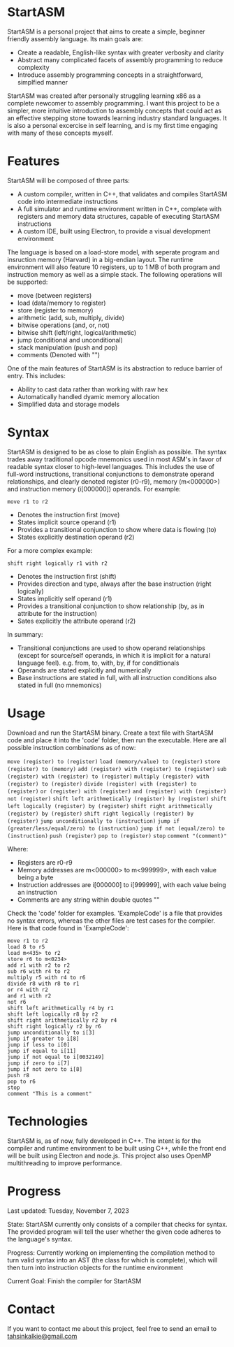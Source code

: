 # StartASM
StartASM is a personal project that aims to create a simple, beginner friendly assembly language. Its main goals are:
- Create a readable, English-like syntax with greater verbosity and clarity
- Abstract many complicated facets of assembly programming to reduce complexity
- Introduce assembly programming concepts in a straightforward, simplfied manner

StartASM was created after personally struggling learning x86 as a complete newcomer to assembly programming. I want this project to be a simpler, more intuitive introduction to assembly concepts that could act as an effective stepping stone towards learning industry standard languages. It is also a personal excercise in self learning, and is my first time engaging with many of these concepts myself.


# Features
StartASM will be composed of three parts:
- A custom compiler, written in C++, that validates and compiles StartASM code into intermediate instructions
- A full simulator and runtime environment written in C++, complete with registers and memory data structures, capable of executing StartASM instructions
- A custom IDE, built using Electron, to provide a visual development environment

The language is based on a load-store model, with seperate program and insruction memory (Harvard) in a big-endian layout. The runtime environment will also feature 10 registers, up to 1 MB of both program and instruction memory as well as a simple stack. The following operations will be supported:
- move (between registers)
- load (data/memory to register)
- store (register to memory)
- arithmetic (add, sub, multiply, divide)
- bitwise operations (and, or, not)
- bitwise shift (left/right, logical/arithmetic)
- jump (conditional and unconditional)
- stack manipulation (push and pop)
- comments (Denoted with "")

One of the main features of StartASM is its abstraction to reduce barrier of entry. This includes:
- Ability to cast data rather than working with raw hex
- Automatically handled dyamic memory allocation
- Simplified data and storage models


# Syntax
StartASM is designed to be as close to plain English as possible. The syntax trades away traditional opcode mnemonics used in most ASM's in favor of readable syntax closer to high-level languages. This includes the use of full-word instructions, transitional conjunctions to demonstrate operand relationships, and clearly denoted register (r0-r9), memory (m<000000>) and instruction memory (i[000000]) operands. For example:

`move r1 to r2`
- Denotes the instruction first (move)
- States implicit source operand (r1)
- Provides a transitional conjunction to show where data is flowing (to)
- States explicitly destination operand (r2)

For a more complex example:

`shift right logically r1 with r2`
- Denotes the instruction first (shift)
- Provides direction and type, always after the base instruction (right logically)
- States implicitly self operand (r1)
- Provides a transitional conjunction to show relationship (by, as in attribute for the instruction)
- Sates explicitly the attribute operand (r2)

In summary:
- Transitional conjunctions are used to show operand relationships (except for source/self operands, in which it is implicit for a natural language feel). e.g. from, to, with, by, if for condittionals
- Operands are stated explicitly and numerically
- Base instructions are stated in full, with all instruction conditions also stated in full (no mnemonics)


# Usage
Download and run the StartASM binary. Create a text file with StartASM code and place it into the 'code' folder, then run the executable. Here are all possible instruction combinations as of now:

`move (register) to (register)`
`load (memory/value) to (register)`
`store (register) to (memory)`
`add (register) with (register) to (register)`
`sub (register) with (register) to (register)`
`multiply (register) with (register) to (register)`
`divide (register) with (register) to (register)`
`or (register) with (register)`
`and (register) with (register)`
`not (register)`
`shift left arithmetically (register) by (register)`
`shift left logically (register) by (register)`
`shift right arithmetically (register) by (register)`
`shift right logically (register) by (register)`
`jump unconditionally to (instruction)`
`jump if (greater/less/equal/zero) to (instruction)`
`jump if not (equal/zero) to (instruction)`
`push (register)`
`pop to (register)`
`stop`
`comment "(comment)"`

Where: 
- Registers are r0-r9
- Memory addresses are m<000000> to m<999999>, with each value being a byte
- Instruction addresses are i[000000] to i[999999], with each value being an instruction
- Comments are any string within double quotes ""

Check the 'code' folder for examples. 'ExampleCode' is a file that provides no syntax errors, whereas the other files are test cases for the compiler. Here is that code found in 'ExampleCode':

```
move r1 to r2
load 8 to r5
load m<435> to r2
store r6 to m<0234>
add r1 with r2 to r2
sub r6 with r4 to r2
multiply r5 with r4 to r6
divide r8 with r8 to r1
or r4 with r2
and r1 with r2
not r6
shift left arithmetically r4 by r1
shift left logically r8 by r2
shift right arithmetically r2 by r4
shift right logically r2 by r6
jump unconditionally to i[3]
jump if greater to i[8]
jump if less to i[0]
jump if equal to i[11]
jump if not equal to i[0032149]
jump if zero to i[7]
jump if not zero to i[8]
push r8
pop to r6
stop
comment "This is a comment"
```


# Technologies
StartASM is, as of now, fully developed in C++. The intent is for the compiler and runtime environment to be built using C++, while the front end will be built using Electron and node.js. This project also uses OpenMP multithreading to improve performance.

# Progress
Last updated: Tuesday, November 7, 2023

State: StartASM currently only consists of a compiler that checks for syntax. The provided program will tell the user whether the given code adheres to the language's syntax. 

Progress: Currently working on implementing the compilation method to turn valid syntax into an AST (the class for which is complete), which will then turn into instruction objects for the runtime environment

Current Goal: Finish the compiler for StartASM

# Contact
If you want to contact me about this project, feel free to send an email to tahsinkalkie@gmail.com